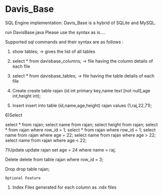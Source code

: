 # Davis_Base
SQL Engine implementation. Davis_Base is a hybrid of SQLite and MySQL. 

run DavisBase.java
Please use the syntax as is….

Supported sql commands and their syntax are as follows :

1) show tables;
-> gives the list of all tables

2) select * from davisbase_columns;
-> file having the column details of each file

3) select * from davisbase_tables;
-> file having the table details of each file


4) Create
create table rajan (id int primary key,name text [not null],age int,height int);

5) Insert
insert into table (id,name,age,height) rajan values (1,raj,22,71);

6)Select

select * from rajan;
select name from rajan;
select height from rajan;
select * from rajan where row_id > 1;
select * from rajan where row_id = 1;
select name from rajan where age = 22;
select name from rajan where age > 22;
select name from rajan where age < 22;

7)Update
update rajan set age = 24 where name = raj;

Delete
delete from table rajan where row_id = 3;

Drop
drop table rajan;



	Optional Feature 
1) Index Files generated for each column as .ndx files
